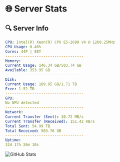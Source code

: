 # 🌐 Server Stats
## 🔍 Server Info
```yaml
CPU: Intel(R) Xeon(R) CPU E5-2699 v4 @ 1260.25MHz
CPU Usage: 0.40%
Cores: 44P | 88T
-----------------------------------
Memory:
Current Usage: 146.34 GB/503.74 GB
Available: 353.95 GB
-----------------------------------
Disk:
Current Usage: 109.85 GB/1.71 TB
Free: 1.52 TB
-----------------------------------
GPU:
No GPU detected
-----------------------------------
Network:
Current Transfer (Sent): 30.72 MB/s
Current Transfer (Received): 151.42 KB/s
Total Sent: 54.99 TB
Total Received: 503.76 GB
-----------------------------------
Uptime:
32d 17h 26m 10s
```
![GitHub Stats](https://img.shields.io/badge/Updated-2025-04-09_14:48:59-blue)